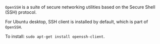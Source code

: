 ``OpenSSH`` is a suite of secure networking utilities based on the Secure Shell (SSH) protocol.

For Ubuntu desktop, SSH client is installed by default, which is part of ``OpenSSH``.

To install: ``sudo apt-get install openssh-client``.
